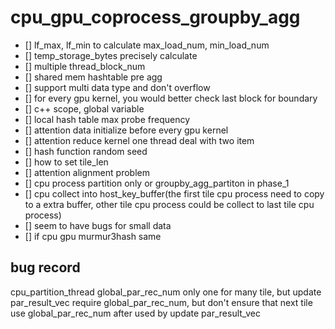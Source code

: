 # cpu_gpu_coprocess_groupby_agg

- [] lf_max, lf_min to calculate max_load_num, min_load_num
- [] temp_storage_bytes precisely calculate
- [] multiple thread_block_num
- [] shared mem hashtable pre agg
- [] support multi data type and don't overflow
- [] for every gpu kernel, you would better check last block for boundary
- [] c++ scope, global variable
- [] local hash table max probe frequency
- [] attention data initialize before every gpu kernel
- [] attention reduce kernel one thread deal with two item
- [] hash function random seed
- [] how to set tile_len
- [] attention alignment problem
- [] cpu process partition only or groupby_agg_partiton in phase_1
- [] cpu collect into host_key_buffer(the first tile cpu process need to copy to a extra buffer, other tile cpu process could be collect to last tile cpu process)
- [] seem to have bugs for small data
- [] if cpu gpu murmur3hash same

## bug record
cpu_partition_thread global_par_rec_num only one for many tile, but update par_result_vec require global_par_rec_num, but don't ensure that next tile use global_par_rec_num after used by update par_result_vec